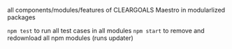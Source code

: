 all components/modules/features of CLEARGOALS Maestro in modularlized packages

`npm test` to run all test cases in all modules
`npm start` to remove and redownload all npm modules (runs updater)